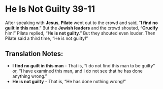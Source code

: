 He Is Not Guilty 39-11
========================


After speaking with **Jesus**, **Pilate** went out to the crowd and
said, “**I find no guilt in this man**.” But the **Jewish leaders**
and the crowd shouted, “**Crucify** him!” Pilate replied, “**He
is not guilty**.” But they shouted even louder.  Then Pilate said a
third time, “He is not guilty!”

Translation Notes:
------------------

-   **I find no guilt in this man** - That is, “I do not find this man
    to be guilty” or, “I have examined this man, and I do not see
    that he has done anything wrong.”
-   **He is not guilty** - That is, “He has done nothing wrong!”


